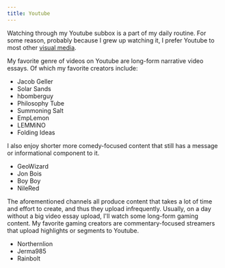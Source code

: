 ```yaml
---
title: Youtube
---
```


Watching through my Youtube subbox is a part of my daily routine. For some reason, probably because I grew up watching it, I prefer Youtube to most other [visual media](/media).

My favorite genre of videos on Youtube are long-form narrative video essays. Of which my favorite creators include:
- Jacob Geller
- Solar Sands
- hbomberguy
- Philosophy Tube
- Summoning Salt
- EmpLemon
- LEMMiNO
- Folding Ideas

I also enjoy shorter more comedy-focused content that still has a message or informational component to it.
- GeoWizard
- Jon Bois
- Boy Boy
- NileRed

The aforementioned channels all produce content that takes a lot of time and effort to create, and thus they upload infrequently. Usually, on a day without a big video essay upload, I'll watch some long-form gaming content. My favorite gaming creators are commentary-focused streamers that upload highlights or segments to Youtube.
- Northernlion
- Jerma985
- Rainbolt